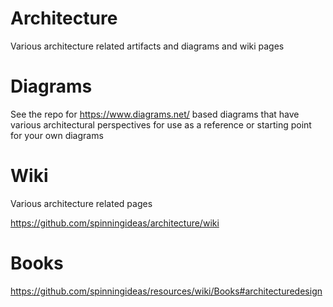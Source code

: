 # Architecture

Various architecture related artifacts and diagrams and wiki pages

# Diagrams

See the repo for https://www.diagrams.net/ based diagrams that have various architectural perspectives for use as a reference or starting point for your own diagrams

# Wiki

Various architecture related pages

https://github.com/spinningideas/architecture/wiki

# Books

https://github.com/spinningideas/resources/wiki/Books#architecturedesign
